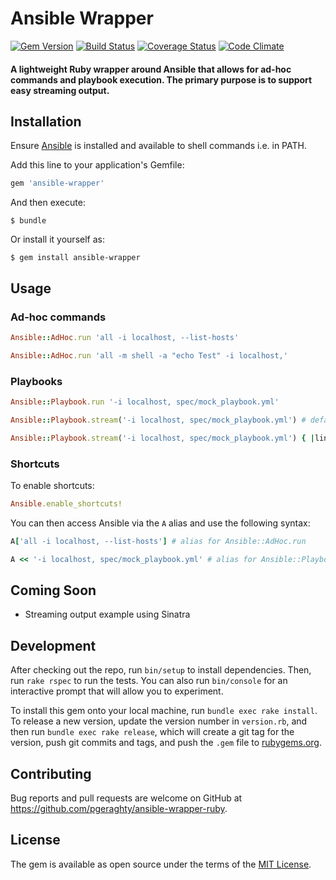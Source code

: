# Ansible Wrapper

[![Gem Version](https://badge.fury.io/rb/ansible-wrapper.svg)](http://badge.fury.io/rb/ansible-wrapper)
[![Build Status](https://travis-ci.org/pgeraghty/ansible-wrapper-ruby.svg?branch=master)](https://travis-ci.org/pgeraghty/ansible-wrapper-ruby)
[![Coverage Status](https://coveralls.io/repos/pgeraghty/ansible-wrapper-ruby/badge.svg?branch=master&service=github)](https://coveralls.io/github/pgeraghty/ansible-wrapper-ruby?branch=master)
[![Code Climate](https://codeclimate.com/github/pgeraghty/ansible-wrapper-ruby/badges/gpa.svg)](https://codeclimate.com/github/pgeraghty/ansible-wrapper-ruby)

#### A lightweight Ruby wrapper around Ansible that allows for ad-hoc commands and playbook execution. The primary purpose is to support easy streaming output.

## Installation

Ensure [Ansible](http://docs.ansible.com/intro_getting_started.html) is installed and available to shell commands i.e. in PATH.

Add this line to your application's Gemfile:

```ruby
gem 'ansible-wrapper'
```

And then execute:

    $ bundle

Or install it yourself as:

    $ gem install ansible-wrapper

## Usage

### Ad-hoc commands

```ruby
Ansible::AdHoc.run 'all -i localhost, --list-hosts'
```

```ruby
Ansible::AdHoc.run 'all -m shell -a "echo Test" -i localhost,'
```

### Playbooks

```ruby
Ansible::Playbook.run '-i localhost, spec/mock_playbook.yml'
```

```ruby
Ansible::Playbook.stream('-i localhost, spec/mock_playbook.yml') # defaults to standard output
```

```ruby
Ansible::Playbook.stream('-i localhost, spec/mock_playbook.yml') { |line_of_output| puts line_of_output }
```

### Shortcuts

To enable shortcuts:

```ruby
Ansible.enable_shortcuts!
```

You can then access Ansible via the `A` alias and use the following syntax:

```ruby
A['all -i localhost, --list-hosts'] # alias for Ansible::AdHoc.run
```

```ruby
A << '-i localhost, spec/mock_playbook.yml' # alias for Ansible::Playbook.stream
```

## Coming Soon

* Streaming output example using Sinatra

## Development

After checking out the repo, run `bin/setup` to install dependencies. Then, run `rake rspec` to run the tests. You can also run `bin/console` for an interactive prompt that will allow you to experiment.

To install this gem onto your local machine, run `bundle exec rake install`. To release a new version, update the version number in `version.rb`, and then run `bundle exec rake release`, which will create a git tag for the version, push git commits and tags, and push the `.gem` file to [rubygems.org](https://rubygems.org).

## Contributing

Bug reports and pull requests are welcome on GitHub at https://github.com/pgeraghty/ansible-wrapper-ruby.


## License

The gem is available as open source under the terms of the [MIT License](http://opensource.org/licenses/MIT).

